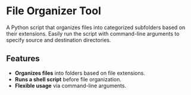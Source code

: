 # File Organizer Tool

A Python script that organizes files into categorized subfolders based on their extensions. Easily run the script with command-line arguments to specify source and destination directories.

## Features

- **Organizes files** into folders based on file extensions.
- **Runs a shell script** before file organization.
- **Flexible usage** via command-line arguments.
